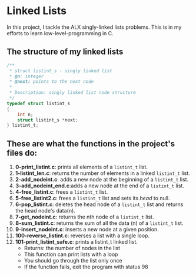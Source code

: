 # Linked Lists

In this project, I tackle the ALX singly-linked lists problems. This is in my efforts to learn low-level-programming in C.

## The structure of my linked lists

```c
/**
 * struct listint_s - singly linked list
 * @n: integer
 * @next: points to the next node
 *
 * Description: singly linked list node structure
 */
typedef struct listint_s
{
    int n;
    struct listint_s *next;
} listint_t;
```

## These are what the functions in the project's files do:

1. **0-print_listint.c**: prints all elements of a `listint_t` list.
2. **1-listint_len.c**: returns the number of elements in a linked `listint_t` list.
3. **2-add_nodeint.c**: adds a new node at the beginning of a `listint_t` list.
4. **3-add_nodeint_end.c**:adds a new node at the end of a `listint_t` list.
5. **4-free_listint.c**: frees a `listint_t` list.
6. **5-free_listint2.c**: frees a `listint_t` list and sets its _head_ to null.
7. **6-pop_listint.c**: deletes the head node of a `listint_t` list and returns the head node's data(n).
8. **7-get_nodeint.c**: returns the nth node of a `listint_t` list.
9. **8-sum_listint.c**: returns the sum of all the data (n) of a `listint_t` list.
10. **9-insert_nodeint.c**: inserts a new node at a given position.
11. **100-reverse_listint.c**: reverses a list with a single loop.
12. **101-print_listint_safe.c**: prints a listint_t linked list.
    - Returns: the number of nodes in the list
    - This function can print lists with a loop
    - You should go through the list only once
    - If the function fails, exit the program with status 98
